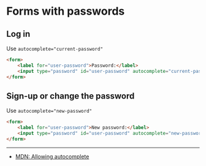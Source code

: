 # Forms with passwords

## Log in

Use `autocomplete="current-password"`

```html
<form>
    <label for="user-password">Password:</label>
    <input type="password" id="user-password" autocomplete="current-password" required>
</form>
```

## Sign-up or change the password

Use `autocomplete="new-password"`

```html
<form>
    <label for="user-password">New password:</label>
    <input type="password" id="user-password" autocomplete="new-password" required>
</form>
```
---

* [MDN: Allowing autocomplete](https://developer.mozilla.org/en-US/docs/Web/HTML/Element/input/password#Allowing_autocomplete)
